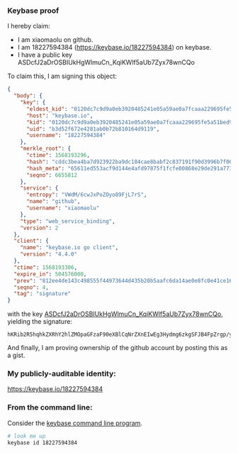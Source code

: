 ### Keybase proof

I hereby claim:

  * I am xiaomaolu on github.
  * I am 18227594384 (https://keybase.io/18227594384) on keybase.
  * I have a public key ASDcfJ2aDrOSBIUkHgWlmuCn_KqiKWlf5aUb7Zyx78wnCQo

To claim this, I am signing this object:

```json
{
  "body": {
    "key": {
      "eldest_kid": "0120dc7c9d9a0eb3920485241e05a59ae0a7fcaaa229695fe5a51bed9cb1efcc27090a",
      "host": "keybase.io",
      "kid": "0120dc7c9d9a0eb3920485241e05a59ae0a7fcaaa229695fe5a51bed9cb1efcc27090a",
      "uid": "b3d52f672e4281ab0b72b810164d9119",
      "username": "18227594384"
    },
    "merkle_root": {
      "ctime": 1568193296,
      "hash": "cddc3bea4ba7d923922ba9dc184cae8babf2c837191f90d3996b7f060c5bce05813eb62d8b450921daa8aea59b9bad2ebe16b134dc82ee26eda6e0adae842b92",
      "hash_meta": "65611ed553acf9d144e4afd97875f1fcfe00868e29de291a7731d509d1064a89",
      "seqno": 6655812
    },
    "service": {
      "entropy": "VWdM/6cwJxPoZOyo89FjL7rS",
      "name": "github",
      "username": "xiaomaolu"
    },
    "type": "web_service_binding",
    "version": 2
  },
  "client": {
    "name": "keybase.io go client",
    "version": "4.4.0"
  },
  "ctime": 1568193306,
  "expire_in": 504576000,
  "prev": "812ee4de143c498555f44973644d435b20b5aafc6da14ae0e8fc0e41ce161c71",
  "seqno": 4,
  "tag": "signature"
}
```

with the key [ASDcfJ2aDrOSBIUkHgWlmuCn_KqiKWlf5aUb7Zyx78wnCQo](https://keybase.io/18227594384), yielding the signature:

```
hKRib2R5hqhkZXRhY2hlZMOpaGFzaF90eXBlCqNrZXnEIwEg3Hydmg6zkgSFJB4FpZrgp/yqoilpX+WlG+2cse/MJwkKp3BheWxvYWTESpcCBMQggS7k3hQ8SYVV9ElzZE1DWyC1qvxtoUrg6PwOQc4WHHHEIOBtgxPeJKp8bC/F6JEUmp1TB3j3y413SjxXxw1VX19BAgHCo3NpZ8RAz6W4RvqwIhsWyHDEmGd/3mzl9cbdYwx8eUy6Zq2mDjwLNPzXblVS1AQdlkwrf+7QvGfr7MUoVn3A6+K0UduSAKhzaWdfdHlwZSCkaGFzaIKkdHlwZQildmFsdWXEIK7TSZj719bieyI9mE9VnUGxbCPI5wa1YqpbkKLKJ+5Eo3RhZ80CAqd2ZXJzaW9uAQ==

```

And finally, I am proving ownership of the github account by posting this as a gist.

### My publicly-auditable identity:

https://keybase.io/18227594384

### From the command line:

Consider the [keybase command line program](https://keybase.io/download).

```bash
# look me up
keybase id 18227594384
```
